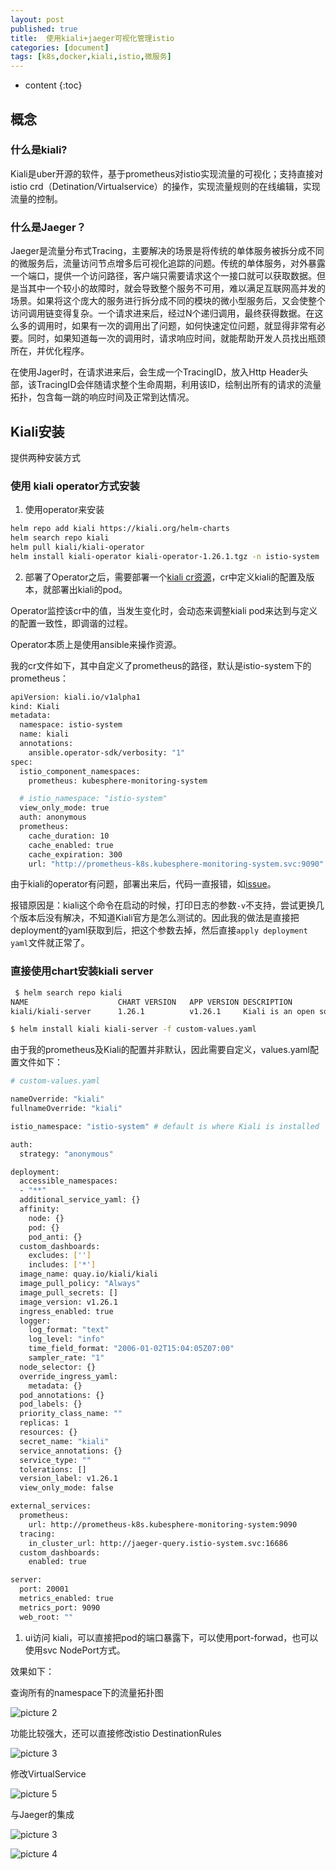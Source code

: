 ```yaml
---
layout: post
published: true
title:  使用kiali+jaeger可视化管理istio
categories: [document]
tags: [k8s,docker,kiali,istio,微服务]
---
```

* content
{:toc}

## 概念

### 什么是kiali?

Kiali是uber开源的软件，基于prometheus对istio实现流量的可视化；支持直接对istio crd（Detination/Virtualservice）的操作，实现流量规则的在线编辑，实现流量的控制。

### 什么是Jaeger？

Jaeger是流量分布式Tracing，主要解决的场景是将传统的单体服务被拆分成不同的微服务后，流量访问节点增多后可视化追踪的问题。传统的单体服务，对外暴露一个端口，提供一个访问路径，客户端只需要请求这个一接口就可以获取数据。但是当其中一个较小的故障时，就会导致整个服务不可用，难以满足互联网高并发的场景。如果将这个庞大的服务进行拆分成不同的模块的微小型服务后，又会使整个访问调用链变得复杂。一个请求进来后，经过N个递归调用，最终获得数据。在这么多的调用时，如果有一次的调用出了问题，如何快速定位问题，就显得非常有必要。同时，如果知道每一次的调用时，请求响应时间，就能帮助开发人员找出瓶颈所在，并优化程序。

在使用Jager时，在请求进来后，会生成一个TracingID，放入Http Header头部，该TracingID会伴随请求整个生命周期，利用该ID，绘制出所有的请求的流量拓扑，包含每一跳的响应时间及正常到达情况。

## Kiali安装

提供两种安装方式

### 使用 kiali operator方式安装 

1. 使用operator来安装

```bash
helm repo add kiali https://kiali.org/helm-charts
helm search repo kiali
helm pull kiali/kiali-operator
helm install kiali-operator kiali-operator-1.26.1.tgz -n istio-system
```

2. 部署了Operator之后，需要部署一个[kiali cr资源](https://github.com/kiali/kiali-operator/blob/master/deploy/kiali/kiali_cr.yaml
)，cr中定义kiali的配置及版本，就部署出kiali的pod。

Operator监控该cr中的值，当发生变化时，会动态来调整kiali pod来达到与定义的配置一致性，即调谐的过程。

Operator本质上是使用ansible来操作资源。

我的cr文件如下，其中自定义了prometheus的路径，默认是istio-system下的prometheus：

```bash
apiVersion: kiali.io/v1alpha1
kind: Kiali
metadata:
  namespace: istio-system
  name: kiali
  annotations:
    ansible.operator-sdk/verbosity: "1"
spec:
  istio_component_namespaces:
    prometheus: kubesphere-monitoring-system

  # istio_namespace: "istio-system"
  view_only_mode: true
  auth: anonymous
  prometheus:
    cache_duration: 10
    cache_enabled: true
    cache_expiration: 300
    url: "http://prometheus-k8s.kubesphere-monitoring-system.svc:9090"
```

由于kiali的operator有问题，部署出来后，代码一直报错，如[issue](https://github.com/kiali/kiali/issues/3459)。

报错原因是：kiali这个命令在启动的时候，打印日志的参数`-v`不支持，尝试更换几个版本后没有解决，不知道Kiali官方是怎么测试的。因此我的做法是直接把deployment的yaml获取到后，把这个参数去掉，然后直接`apply deployment yaml`文件就正常了。

### 直接使用chart安装kiali server

```bash
 $ helm search repo kiali
NAME                	CHART VERSION	APP VERSION	DESCRIPTION
kiali/kiali-server  	1.26.1       	v1.26.1    	Kiali is an open source project for service mes...

$ helm install kiali kiali-server -f custom-values.yaml
```

由于我的prometheus及Kiali的配置并非默认，因此需要自定义，values.yaml配置文件如下：

```bash
# custom-values.yaml

nameOverride: "kiali"
fullnameOverride: "kiali"

istio_namespace: "istio-system" # default is where Kiali is installed

auth:
  strategy: "anonymous"

deployment:
  accessible_namespaces:
  - "**"
  additional_service_yaml: {}
  affinity:
    node: {}
    pod: {}
    pod_anti: {}
  custom_dashboards:
    excludes: ['']
    includes: ['*']
  image_name: quay.io/kiali/kiali
  image_pull_policy: "Always"
  image_pull_secrets: []
  image_version: v1.26.1
  ingress_enabled: true
  logger:
    log_format: "text"
    log_level: "info"
    time_field_format: "2006-01-02T15:04:05Z07:00"
    sampler_rate: "1"
  node_selector: {}
  override_ingress_yaml:
    metadata: {}
  pod_annotations: {}
  pod_labels: {}
  priority_class_name: ""
  replicas: 1
  resources: {}
  secret_name: "kiali"
  service_annotations: {}
  service_type: ""
  tolerations: []
  version_label: v1.26.1
  view_only_mode: false

external_services:
  prometheus:
    url: http://prometheus-k8s.kubesphere-monitoring-system:9090
  tracing:
    in_cluster_url: http://jaeger-query.istio-system.svc:16686
  custom_dashboards:
    enabled: true

server:
  port: 20001
  metrics_enabled: true
  metrics_port: 9090
  web_root: ""
```

1. ui访问 kiali，可以直接把pod的端口暴露下，可以使用port-forwad，也可以使用svc NodePort方式。

效果如下：

查询所有的namespace下的流量拓扑图

![picture 2](/images/f42cdad59de160d26da11cd57b0be070d8f63ae0b9edcc43381024c3034c4f39.png)  

功能比较强大，还可以直接修改istio DestinationRules

![picture 3](/images/7fbd99e37b22fa633fbed95781d6404a21597604b82bb17db058fd88ab9a7c9c.png)  

修改VirtualService

![picture 5](/images/1774e06048a74178ce5610fd9ee7b1f3dbfb298e2f4072d7f5093f192a67b4e9.png)  

与Jaeger的集成

![picture 3](/images/a761734dce84dfdc7ce8e4e5a3b66360fc8ff0cee9984205f6b637ac87c19b08.png)  

![picture 4](/images/8f144a40aea011e52a260584c2ec51c7e54aa058da575987a6b0a784a5b5dc96.png)  
